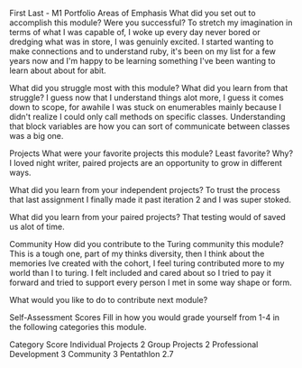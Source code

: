 First Last - M1 Portfolio
Areas of Emphasis
What did you set out to accomplish this module? Were you successful?
To stretch my imagination in terms of what I was capable of, I woke up every day never bored or dredging what was in store, I was genuinly excited. 
I started wanting to make connections and to understand ruby, it's been on my list for a few years now and I'm happy to be learning something I've been 
wanting to learn about about for abit. 

What did you struggle most with this module? What did you learn from that struggle?
I guess now that I understand things alot more, I guess it comes down to scope, for awahile I was stuck on enumerables mainly because 
I didn't realize I could only call methods on specific classes. Understanding that block variables are how you can sort of communicate 
between classes was a big one. 


Projects
What were your favorite projects this module? Least favorite? Why?
I loved night writer, paired projects are an opportunity to grow in different ways. 


What did you learn from your independent projects?
To trust the process that last assignment I finally made it past iteration 2 and I was super stoked. 

What did you learn from your paired projects?
That testing would of saved us alot of time. 

Community
How did you contribute to the Turing community this module?
This is a tough one, part of my thinks diversity, then I think about the memories Ive created with the cohort, I feel turing contributed
more to my world than I to turing. I felt included and cared about so I tried to pay it forward and tried to support every person I met in some way
shape or form.

What would you like to do to contribute next module?

Self-Assessment Scores
Fill in how you would grade yourself from 1-4 in the following categories this module.

Category	Score
Individual Projects	2
Group Projects	2
Professional Development	3
Community	3
Pentathlon 2.7
